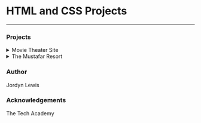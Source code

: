 <h1>HTML and CSS Projects</h1>

-----

<h3>Projects</h3>

<details>
  <summary>Movie Theater Site</summary>
  <p> This one-paged website was built using Bootsrap 4 and it includes many of the available Bootstrap components. It has a navigation bar, a simple form, and image       containers.</p>
  </details>

<details>
  <summary>The Mustafar Resort</summary>
  <p> TThis single-paged site is an example of a homepage for an imaginary space resort. It has menu animation, such as a tranparent hover effect and gallery animation     to inclue text overlay and image resizing when hovered over. The form has added effects to include box shadow effects when hovering over the user input fields and the   submit button .</p>
 </details>
 
 
 <h3>Author</h3>
 
 Jordyn Lewis
 
 <h3>Acknowledgements</h3>
 
 The Tech Academy
